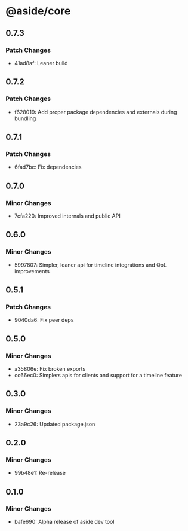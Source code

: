 # @aside/core

## 0.7.3

### Patch Changes

- 41ad8af: Leaner build

## 0.7.2

### Patch Changes

- f628019: Add proper package dependencies and externals during bundling

## 0.7.1

### Patch Changes

- 6fad7bc: Fix dependencies

## 0.7.0

### Minor Changes

- 7cfa220: Improved internals and public API

## 0.6.0

### Minor Changes

- 5997807: Simpler, leaner api for timeline integrations and QoL improvements

## 0.5.1

### Patch Changes

- 9040da6: Fix peer deps

## 0.5.0

### Minor Changes

- a35806e: Fix broken exports
- cc66ec0: Simplers apis for clients and support for a timeline feature

## 0.3.0

### Minor Changes

- 23a9c26: Updated package.json

## 0.2.0

### Minor Changes

- 99b48e1: Re-release

## 0.1.0

### Minor Changes

- bafe690: Alpha release of aside dev tool
